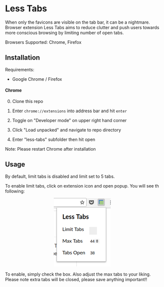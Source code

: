 # Less Tabs

When only the favicons are visible on the tab bar, it can be a nightmare. Browser extension Less Tabs aims to reduce clutter and push users towards more conscious browsing by limiting number of open tabs.

Browsers Supported: Chrome, Firefox

## Installation

Requirements:
* Google Chrome / Firefox

#### Chrome

0. Clone this repo

1. Enter `chrome://extensions` into address bar and hit `enter`

2. Toggle on "Developer mode" on upper right hand corner

3. Click "Load unpacked" and navigate to repo directory 

4. Enter "less-tabs" subfolder then hit open 

Note: Please restart Chrome after installation

## Usage 

By default, limit tabs is disabled and limit set to 5 tabs. 

To enable limit tabs, click on extension icon and open popup. You will see th  following:

<p align="center">
	<img src="README.png" />
</p>

To enable, simply check the box. Also adjust the max tabs to your liking. Please note extra tabs will be closed, please save anything important!!
